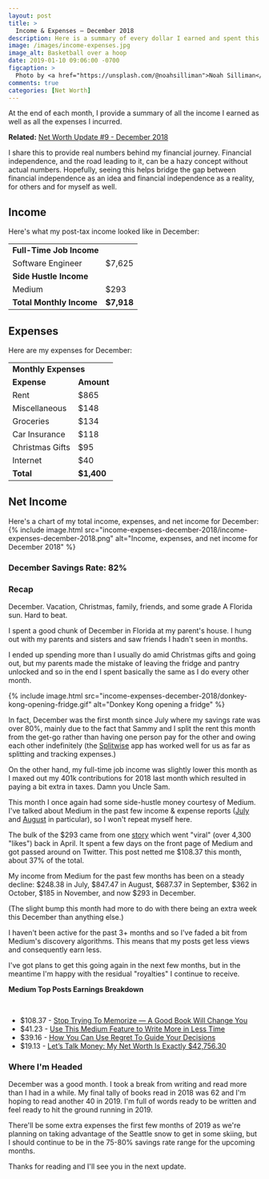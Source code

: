 ```yaml
---
layout: post
title: >
  Income & Expenses – December 2018
description: Here is a summary of every dollar I earned and spent this month.
image: /images/income-expenses.jpg
image_alt: Basketball over a hoop
date: 2019-01-10 09:06:00 -0700
figcaption: >
  Photo by <a href="https://unsplash.com/@noahsilliman">Noah Silliman</a>
comments: true
categories: [Net Worth]
---
```

At the end of each month, I provide a summary of all the income I earned as well as all the expenses I incurred.

**Related:** [Net Worth Update #9 - December 2018](/net-worth-december-2018)

I share this to provide real numbers behind my financial journey. Financial independence, and the road leading to it, can be a hazy concept without actual numbers. Hopefully, seeing this helps bridge the gap between financial independence as an idea and financial independence as a reality, for others and for myself as well.

## Income
Here's what my post-tax income looked like in December:

<table>
  <tbody>
    <tr>
      <td colspan="2"><strong>Full-Time Job Income</strong></td>
    </tr>
    <tr>
      <td>Software Engineer</td>
      <td>$7,625</td>
    </tr>
    <tr>
      <td colspan="2"><strong>Side Hustle Income</strong></td>
    </tr>
    <tr>
      <td>Medium</td>
      <td>$293</td>
    </tr>
    <tr>
      <td><strong>Total Monthly Income</strong></td>
      <td><strong>$7,918</strong></td>
    </tr>
  </tbody>
</table>

## Expenses
Here are my expenses for December:

<table>
  <tbody>
    <tr>
      <td colspan="2"><strong>Monthly Expenses</strong></td>
    </tr>
    <tr>
      <td><strong>Expense</strong></td>
      <td><strong>Amount</strong></td>
    </tr>
    <tr>
      <td>Rent</td>
      <td>$865</td>
    </tr>
    <tr>
      <td>Miscellaneous</td>
      <td>$148</td>
    </tr>
    <tr>
      <td>Groceries</td>
      <td>$134</td>
    </tr>
    <tr>
      <td>Car Insurance</td>
      <td>$118</td>
    </tr>
    <tr>
      <td>Christmas Gifts</td>
      <td>$95</td>
    </tr>
    <tr>
      <td>Internet</td>
      <td>$40</td>
    </tr>
    <tr>
      <td><strong>Total</strong></td>
      <td><strong>$1,400</strong></td>
    </tr>
  </tbody>
</table>

## Net Income
Here's a chart of my total income, expenses, and net income for December:
{% include image.html src="income-expenses-december-2018/income-expenses-december-2018.png" alt="Income, expenses, and net income for December 2018" %}

### December Savings Rate: 82%

### Recap
December. Vacation, Christmas, family, friends, and some grade A Florida sun. Hard to beat.

I spent a good chunk of December in Florida at my parent's house. I hung out with my parents and sisters and saw friends I hadn't seen in months.

I ended up spending more than I usually do amid Christmas gifts and going out, but my parents made the mistake of leaving the fridge and pantry unlocked and so in the end I spent basically the same as I do every other month.

{% include image.html src="income-expenses-december-2018/donkey-kong-opening-fridge.gif" alt="Donkey Kong opening a fridge" %}

In fact, December was the first month since July where my savings rate was over 80%, mainly due to the fact that Sammy and I split the rent this month from the get-go rather than having one person pay for the other and owing each other indefinitely (the [Splitwise](https://www.splitwise.com/) app has worked well for us as far as splitting and tracking expenses.)

On the other hand, my full-time job income was slightly lower this month as I maxed out my 401k contributions for 2018 last month which resulted in paying a bit extra in taxes. Damn you Uncle Sam.

This month I once again had some side-hustle money courtesy of Medium. I've talked about Medium in the past few income & expense reports ([July](/july-2018-income-expenses) and [August](/august-2018-income-expenses) in particular), so I won't repeat myself here.

The bulk of the $293 came from one [story](https://medium.com/swlh/stop-trying-to-memorize-a-good-book-will-change-you-2bebafb22203) which went "viral" (over 4,300 "likes") back in April. It spent a few days on the front page of Medium and got passed around on Twitter. This post netted me $108.37 this month, about 37% of the total.

My income from Medium for the past few months has been on a steady decline: $248.38 in July, $847.47 in August, $687.37 in September, $362 in October, $185 in November, and now $293 in December.

(The slight bump this month had more to do with there being an extra week this December than anything else.)

I haven't been active for the past 3+ months and so I've faded a bit from Medium's discovery algorithms. This means that my posts get less views and consequently earn less.

I've got plans to get this going again in the next few months, but in the meantime I'm happy with the residual "royalties" I continue to receive.

<div class="info-block">
  <p><strong>Medium Top Posts Earnings Breakdown</strong></p>

  <br>

  <ul>
    <li>
      $108.37 - <a href="https://medium.com/swlh/stop-trying-to-memorize-a-good-book-will-change-you-2bebafb22203">Stop Trying To Memorize — A Good Book Will Change You</a>
    </li>
    <li>
      $41.23 - <a href="https://medium.com/p/use-this-medium-feature-to-write-more-in-less-time-b4fe64265595">Use This Medium Feature to Write More in Less Time</a>
    </li>
    <li>
      $39.16 - <a href="https://medium.com/p/how-you-can-use-the-regret-minimization-framework-to-guide-your-decisions-603aba51181a">How You Can Use Regret To Guide Your Decisions</a>
    </li>
    <li id="remove-margin-bottom">
      $19.13 - <a href="https://medium.com/p/lets-talk-money-my-net-worth-is-exactly-42-756-30-d16d5c7de743">Let’s Talk Money: My Net Worth Is Exactly $42,756.30</a>
    </li>
  </ul>
</div>

### Where I'm Headed
December was a good month. I took a break from writing and read more than I had in a while. My final tally of books read in 2018 was 62 and I'm hoping to read another 40 in 2019. I'm full of words ready to be written and feel ready to hit the ground running in 2019.

There'll be some extra expenses the first few months of 2019 as we're planning on taking advantage of the Seattle snow to get in some skiing, but I should continue to be in the 75-80% savings rate range for the upcoming months.

Thanks for reading and I'll see you in the next update.

